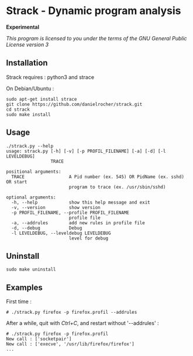 
# Strack - Dynamic program analysis

**Experimental**

_This program is licensed to you under the terms of the GNU General Public License version 3_



## Installation

Strack requires : python3 and strace

On Debian/Ubuntu :

    sudo apt-get install strace
    git clone https://github.com/danielrocher/strack.git
    cd strack
    sudo make install




## Usage

    ./strack.py --help
    usage: strack.py [-h] [-v] [-p PROFIL_FILENAME] [-a] [-d] [-l LEVELDEBUG]
                     TRACE
    
    positional arguments:
      TRACE                 A Pid number (ex. 545) OR PidName (ex. sshd) OR start
                            program to trace (ex. /usr/sbin/sshd)
    
    optional arguments:
      -h, --help            show this help message and exit
      -v, --version         show version
      -p PROFIL_FILENAME, --profile PROFIL_FILENAME
                            profile file
      -a, --addrules        add new rules in profile file
      -d, --debug           Debug
      -l LEVELDEBUG, --leveldebug LEVELDEBUG
                            level for debug


## Uninstall

    sudo make uninstall


## Examples


First time :

    # ./strack.py firefox -p firefox.profil --addrules


After a while, quit with *Ctrl+C*, and restart without '--addrules' :

    # ./strack.py firefox -p firefox.profil
    New call : ['socketpair']
    New call : ['execve', '/usr/lib/firefox/firefox']
    ...



